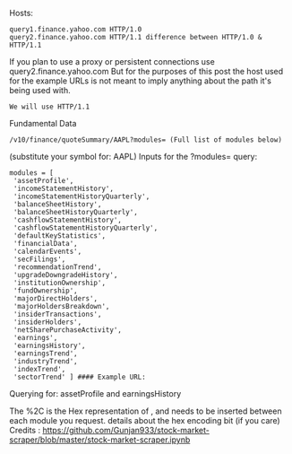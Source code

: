 Hosts:

    query1.finance.yahoo.com HTTP/1.0
    query2.finance.yahoo.com HTTP/1.1 difference between HTTP/1.0 & HTTP/1.1

If you plan to use a proxy or persistent connections use query2.finance.yahoo.com
But for the purposes of this post the host used for the example URLs is not meant to imply
anything about the path it's being used with.

    We will use HTTP/1.1

Fundamental Data

    /v10/finance/quoteSummary/AAPL?modules= (Full list of modules below)

(substitute your symbol for: AAPL)
Inputs for the ?modules= query:

    modules = [
     'assetProfile',
     'incomeStatementHistory',
     'incomeStatementHistoryQuarterly',
     'balanceSheetHistory',
     'balanceSheetHistoryQuarterly',
     'cashflowStatementHistory',
     'cashflowStatementHistoryQuarterly',
     'defaultKeyStatistics',
     'financialData',
     'calendarEvents',
     'secFilings',
     'recommendationTrend',
     'upgradeDowngradeHistory',
     'institutionOwnership',
     'fundOwnership',
     'majorDirectHolders',
     'majorHoldersBreakdown',
     'insiderTransactions',
     'insiderHolders',
     'netSharePurchaseActivity',
     'earnings',
     'earningsHistory',
     'earningsTrend',
     'industryTrend',
     'indexTrend',
     'sectorTrend' ] #### Example URL:


Querying for: assetProfile and earningsHistory

The %2C is the Hex representation of , and needs to be inserted between each module you
request. details about the hex encoding bit (if you care)
Credits : https://github.com/Gunjan933/stock-market-scraper/blob/master/stock-market-scraper.ipynb

